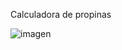 Calculadora de propinas 

![imagen](https://github.com/user-attachments/assets/57ea64df-55ab-4ec2-8d95-c19efeeb766c)
